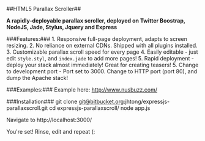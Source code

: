 ##HTML5 Parallax Scroller##

**A rapidly-deployable parallax scroller, deployed on Twitter Boostrap, NodeJS,
    Jade, Stylus, Jquery and Express**

###Features:###
    1. Responsive full-page deployment, adapts to screen resizing.
    2. No reliance on external CDNs.  Shipped with all plugins installed.
    3. Customizable parallax scroll speed for every page 
    4. Easily editable - just edit `style.styl`, and `index.jade` to add more
    pages!
    5. Rapid deployment - deploy your stack almost immediately!  Great for
    creating teasers!
    5. Change to development port - Port set to 3000.  Change to HTTP port
(port 80), and dump the Apache stack!

###Examples:###
Example here: http://www.nusbuzz.com/

###Installation###
    git clone git@bitbucket.org:jhtong/expressjs-parallaxscroll.git
    cd expressjs-parallaxscroll/
    node app.js

Navigate to http://localhost:3000/

You're set!  Rinse, edit and repeat (:

